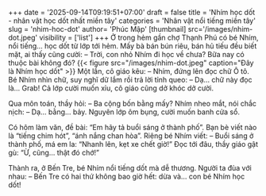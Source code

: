 +++
date = '2025-09-14T09:19:51+07:00'
draft = false
title = 'Nhím học dốt - nhân vật học dốt nhất miền tây'
categories = 'Nhân vật nổi tiếng miền tây'
slug = 'nhim-hoc-dot'
author= 'Phúc Mập'
[thumbnail]
    src='/images/nhim-dot.jpeg'
    visibility = ['list']
+++
Ở trong hẻm gần chợ Thạnh Phú có bé Nhím, nổi tiếng… học dốt từ lớp tới hẻm. Mấy bà bán bún riêu, bán hủ tiếu đều biết mặt, ai thấy cũng cười:
– Trời, con nhỏ Nhím đi học về chưa? Bữa nay có thuộc bài không đó?
{{< figure src="/images/nhim-dot.jpeg" caption="Đây là Nhím học dốt" >}}
Một lần, cô giáo kêu:
– Nhím, đứng lên đọc chữ Ô tô.
Bé Nhím nhìn chữ, suy nghĩ dữ lắm rồi trả lời tỉnh queo:
– Dạ… chữ này đọc là… Grab!
Cả lớp cười muốn xỉu, cô giáo cũng dở khóc dở cười.

Qua môn toán, thầy hỏi:
– Ba cộng bốn bằng mấy?
Nhím nheo mắt, nói chắc nịch:
– Dạ… bằng… bảy.
Nguyên lớp ôm bụng, cười muốn banh cửa sổ.

Có hôm làm văn, đề bài: “Em hãy tả buổi sáng ở thành phố”. Bạn bè viết nào là “tiếng chim hót”, “ánh nắng chan hòa”. Riêng bé Nhím viết:
– Buổi sáng ở thành phố, má em la: “Nhanh lên, kẹt xe chết giờ!”
Đọc tới đâu, thầy giáo gật gù: “Ừ, cũng… thật đó chớ!”

Thành ra, ở Bến Tre, bé Nhím nổi tiếng dốt mà dễ thương. Người ta đùa với nhau:
– Bến Tre có hai thứ không bao giờ hết: dừa và… con bé Nhím học dốt!
